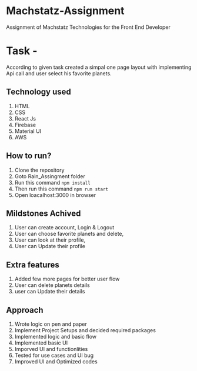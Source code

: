 
# Machstatz-Assignment
Assignment of Machstatz Technologies for the Front End Developer

# Task -
According to given task created a simpal one page layout with implementing Api call and user select his favorite planets.

## Technology used

1) HTML
2) CSS
3) React Js
4) Firebase
5) Material UI
6) AWS

## How to run?
1) Clone the repository
2) Goto Rain_Assingment folder
3) Run this command `npm install`
4) Then run this command `npm run start`
5) Open loacalhost:3000 in browser 



## Mildstones Achived
1) User can create account, Login & Logout
2) User can choose favorite planets and delete,
3) User can look at their profile,
4) User can Update their profile

## Extra features
1) Added few more pages for better user flow
2) User can delete planets details
4) user can Update their details

## Approach
1) Wrote logic on pen and paper
2) Implement Project Setups and decided required packages
3) Implemented logic and basic flow
4) Implemented basic UI
5) Imporved UI and functionlities 
6) Tested for use cases and UI bug
7) Improved UI and Optimized codes

